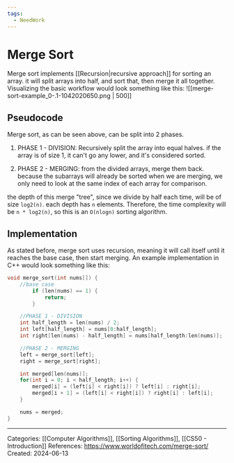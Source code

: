 ```yaml
---
tags:
  - NeedWork
---
```

# Merge Sort
Merge sort implements [[Recursion|recursive approach]] for sorting an array. it will split arrays into half, and sort that, then merge it all together. Visualizing the basic workflow would look something like this:
![[merge-sort-example_0-.1-1042020650.png | 500]]
## Pseudocode
Merge sort, as can be seen above, can be split into 2 phases.

1) PHASE 1 - DIVISION: Recursively split the array into equal halves. if the array is of size 1, it can't go any lower, and it's considered sorted.

2) PHASE 2 - MERGING: from the divided arrays, merge them back. because the subarrays will already be sorted when we are merging, we only need to look at the same index of each array for comparison.

the depth of this merge "tree", since we divide by half each time, will be of size `log2(n)`. each depth has `n` elements. Therefore, the time complexity will be `n * log2(n)`, so this is an `O(nlogn)` sorting algorithm.

## Implementation
As stated before, merge sort uses recursion, meaning it will call itself until it reaches the base case, then start merging. An example implementation in C++ would look something like this:
``` C++
void merge_sort(int nums[]) {
	//base case
		if (len(nums) == 1) {
			return;
		}

	//PHASE 1 - DIVISION
	int half_length = len(nums) / 2;
	int left[half_length] = nums[0:half_length];
	int right[len(nums) - half_length] = nums[half_length:len(nums)];

	//PHASE 2 - MERGING
	left = merge_sort[left];
	right = merge_sort[right];

	int merged[len(nums)];
	for(int i = 0; i < half_length; i++) {
		merged[i] = (left[i] < right[i]) ? left[i] : right[i];
		merged[i + 1] = (left[i] < right[i]) ? right[i] : left[i]; 
	}

	nums = merged;
}
```


---
Categories: [[Computer Algorithms]], [[Sorting Algorithms]], [[CS50 - Introduction]]
References:
https://www.worldofitech.com/merge-sort/
Created: 2024-06-13
